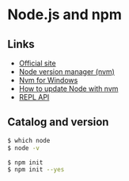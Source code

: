 # Node.js and npm

## Links
- [Official site](https://nodejs.org/en/)
- [Node version manager (nvm)](https://github.com/creationix/nvm)
- [Nvm for Windows](https://canonium.com/articles/managing-node-versions-with-windows-nvm)
- [How to update Node with nvm](https://github.com/tj/n)
- [REPL API](https://nodejs.org/api/repl.html)

## Catalog and version
```bash
$ which node
$ node -v
```

```bash
$ npm init
$ npm init --yes
```

